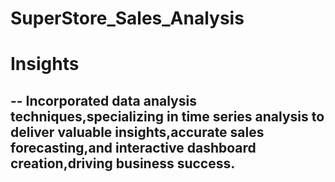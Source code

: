 # SuperStore_Sales_Analysis

# Insights
-- Incorporated data analysis techniques,specializing in time series analysis to deliver valuable insights,accurate sales forecasting,and interactive dashboard creation,driving business success.
-

